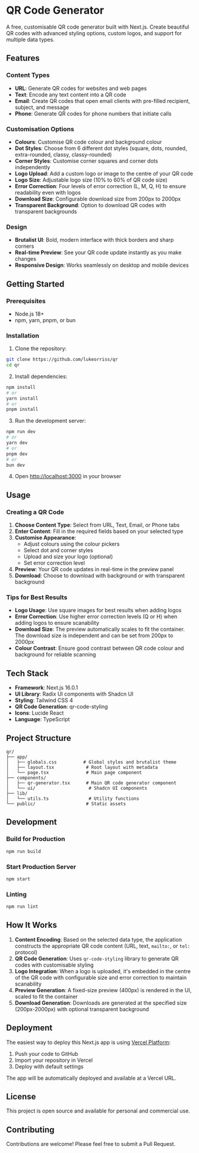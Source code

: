 # QR Code Generator

A free, customisable QR code generator built with Next.js. Create beautiful QR codes with advanced styling options, custom logos, and support for multiple data types.

## Features

### Content Types
- **URL**: Generate QR codes for websites and web pages
- **Text**: Encode any text content into a QR code
- **Email**: Create QR codes that open email clients with pre-filled recipient, subject, and message
- **Phone**: Generate QR codes for phone numbers that initiate calls

### Customisation Options
- **Colours**: Customise QR code colour and background colour
- **Dot Styles**: Choose from 6 different dot styles (square, dots, rounded, extra-rounded, classy, classy-rounded)
- **Corner Styles**: Customise corner squares and corner dots independently
- **Logo Upload**: Add a custom logo or image to the centre of your QR code
- **Logo Size**: Adjustable logo size (10% to 60% of QR code size)
- **Error Correction**: Four levels of error correction (L, M, Q, H) to ensure readability even with logos
- **Download Size**: Configurable download size from 200px to 2000px
- **Transparent Background**: Option to download QR codes with transparent backgrounds

### Design
- **Brutalist UI**: Bold, modern interface with thick borders and sharp corners
- **Real-time Preview**: See your QR code update instantly as you make changes
- **Responsive Design**: Works seamlessly on desktop and mobile devices

## Getting Started

### Prerequisites
- Node.js 18+ 
- npm, yarn, pnpm, or bun

### Installation

1. Clone the repository:
```bash
git clone https://github.com/lukeorriss/qr
cd qr
```

2. Install dependencies:
```bash
npm install
# or
yarn install
# or
pnpm install
```

3. Run the development server:
```bash
npm run dev
# or
yarn dev
# or
pnpm dev
# or
bun dev
```

4. Open [http://localhost:3000](http://localhost:3000) in your browser

## Usage

### Creating a QR Code

1. **Choose Content Type**: Select from URL, Text, Email, or Phone tabs
2. **Enter Content**: Fill in the required fields based on your selected type
3. **Customise Appearance**: 
   - Adjust colours using the colour pickers
   - Select dot and corner styles
   - Upload and size your logo (optional)
   - Set error correction level
4. **Preview**: Your QR code updates in real-time in the preview panel
5. **Download**: Choose to download with background or with transparent background

### Tips for Best Results

- **Logo Usage**: Use square images for best results when adding logos
- **Error Correction**: Use higher error correction levels (Q or H) when adding logos to ensure scanability
- **Download Size**: The preview automatically scales to fit the container. The download size is independent and can be set from 200px to 2000px
- **Colour Contrast**: Ensure good contrast between QR code colour and background for reliable scanning

## Tech Stack

- **Framework**: Next.js 16.0.1
- **UI Library**: Radix UI components with Shadcn UI
- **Styling**: Tailwind CSS 4
- **QR Code Generation**: qr-code-styling
- **Icons**: Lucide React
- **Language**: TypeScript

## Project Structure

```
qr/
├── app/
│   ├── globals.css          # Global styles and brutalist theme
│   ├── layout.tsx            # Root layout with metadata
│   └── page.tsx              # Main page component
├── components/
│   ├── qr-generator.tsx      # Main QR code generator component
│   └── ui/                    # Shadcn UI components
├── lib/
│   └── utils.ts               # Utility functions
└── public/                   # Static assets
```

## Development

### Build for Production

```bash
npm run build
```

### Start Production Server

```bash
npm start
```

### Linting

```bash
npm run lint
```

## How It Works

1. **Content Encoding**: Based on the selected data type, the application constructs the appropriate QR code content (URL, text, `mailto:`, or `tel:` protocol)
2. **QR Code Generation**: Uses `qr-code-styling` library to generate QR codes with customisable styling
3. **Logo Integration**: When a logo is uploaded, it's embedded in the centre of the QR code with configurable size and error correction to maintain scanability
4. **Preview Generation**: A fixed-size preview (400px) is rendered in the UI, scaled to fit the container
5. **Download Generation**: Downloads are generated at the specified size (200px-2000px) with optional transparent background

## Deployment

The easiest way to deploy this Next.js app is using [Vercel Platform](https://vercel.com/new?utm_medium=default-template&filter=next.js&utm_source=create-next-app&utm_campaign=create-next-app-readme):

1. Push your code to GitHub
2. Import your repository in Vercel
3. Deploy with default settings

The app will be automatically deployed and available at a Vercel URL.

## License

This project is open source and available for personal and commercial use.

## Contributing

Contributions are welcome! Please feel free to submit a Pull Request.
